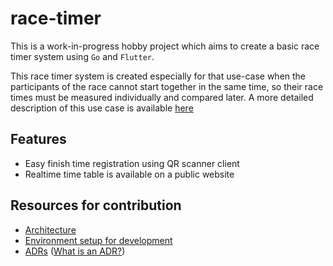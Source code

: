 # race-timer

This is a work-in-progress hobby project which aims to create a basic race timer system using `Go` and `Flutter`.

This race timer system is created especially for that use-case when the participants of the race cannot start together in the same time, so their race times must be measured individually and compared later. A more detailed description of this use case is available [here](docs/images/race-timer-usecase.png)

## Features

- Easy finish time registration using QR scanner client
- Realtime time table is available on a public website

## Resources for contribution

- [Architecture](docs/architecture.md)
- [Environment setup for development](docs/dev-environment.md)
- [ADRs](docs/adr) ([What is an ADR?](https://github.com/joelparkerhenderson/architecture_decision_record))